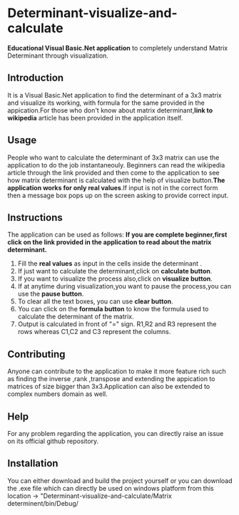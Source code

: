 # Determinant-visualize-and-calculate
__Educational Visual Basic.Net application__ to completely understand Matrix Determinant through visualization.

## Introduction
It is a Visual Basic.Net application to find the determinant of a 3x3 matrix and visualize its working, with formula for the 
same provided in the appication.For those who don't know about matrix determinant,__link to wikipedia__ article has been provided in the application itself.

## Usage
People who want to calculate the determinant of 3x3 matrix can use the application to do the job instantaneouly. Beginners can read the wikipedia article through the link provided and then come to the application to see how matrix determinant is calculated with the help of visualize button.__The application works for only real values__.If input is not in the correct form then a message box pops up on the screen asking to provide correct input.

## Instructions
The application can be used as follows:
__If you are complete beginner,first click on the link provided in the application to read about the matrix determinant.__
1. Fill the __real values__ as input in the cells inside the determinant .
2. If just want to calculate the determinant,click on __calculate button__.
3. If you want to visualize the process also,click on __visualize button__.
4. If at anytime during visualization,you want to pause the process,you can use the __pause button__.
5. To clear all the text boxes, you can use __clear button__.
6. You can click on the __formula button__ to know the formula used to calculate the determinant of the matrix.
7. Output is calculated in front of "=" sign. R1,R2 and R3 represent the rows whereas C1,C2 and C3 represent the columns.

## Contributing
Anyone can contribute to the application to make it more feature rich such as finding the inverse ,rank ,transpose and extending the appication to matrices of size bigger than 3x3.Application can also be extended to complex numbers domain as well.

## Help
For any problem regarding the application, you can directly raise an issue on its official github repository.

## Installation
You can either download and build the project yourself or you can download the .exe file which can directly be used on windows platform from this location -> "Determinant-visualize-and-calculate/Matrix determinent/bin/Debug/  



